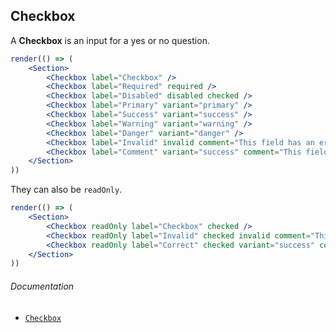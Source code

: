 ## Checkbox

A **Checkbox** is an input for a yes or no question.


```jsx
render(() => (
	<Section>
		<Checkbox label="Checkbox" />
		<Checkbox label="Required" required />
		<Checkbox label="Disabled" disabled checked />
		<Checkbox label="Primary" variant="primary" />
		<Checkbox label="Success" variant="success" />
		<Checkbox label="Warning" variant="warning" />
		<Checkbox label="Danger" variant="danger" />
		<Checkbox label="Invalid" invalid comment="This field has an error" />
		<Checkbox label="Comment" variant="success" comment="This field is correct" />
	</Section>
))
```

They can also be `readOnly`.

```jsx
render(() => (
	<Section>
		<Checkbox readOnly label="Checkbox" checked />
		<Checkbox readOnly label="Invalid" checked invalid comment="This field has errors" />
		<Checkbox readOnly label="Correct" checked variant="success" comment="This field is correct" />
	</Section>
))
```

###### Documentation

- [`Checkbox`](/wiki/modules/_components_input_checkbox_.html)
